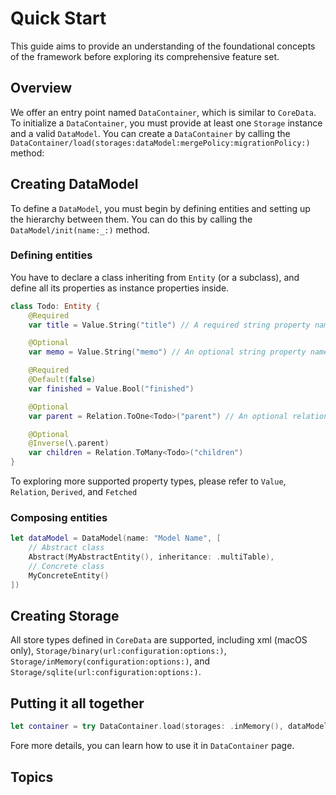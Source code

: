 # Quick Start

This guide aims to provide an understanding of the foundational concepts of the framework before exploring its comprehensive feature set.

## Overview

We offer an entry point named ``DataContainer``, which is similar to `CoreData`. To initialize a ``DataContainer``, you must provide at least one ``Storage`` instance and a valid ``DataModel``. You can create a `DataContainer` by calling the ``DataContainer/load(storages:dataModel:mergePolicy:migrationPolicy:)`` method:

## Creating DataModel

To define a ``DataModel``, you must begin by defining entities and setting up the hierarchy between them. You can do this by calling the ``DataModel/init(name:_:)`` method.

### Defining entities

You have to declare a class inheriting from ``Entity`` (or a subclass), and define all its properties as instance properties inside.

```swift
class Todo: Entity {
    @Required
    var title = Value.String("title") // A required string property named "title"

    @Optional
    var memo = Value.String("memo") // An optional string property named "memo"

    @Required
    @Default(false)
    var finished = Value.Bool("finished")

    @Optional
    var parent = Relation.ToOne<Todo>("parent") // An optional relationship to another Todo

    @Optional
    @Inverse(\.parent)
    var children = Relation.ToMany<Todo>("children")
}
```

To exploring more supported property types, please refer to ``Value``, ``Relation``, ``Derived``, and ``Fetched``

### Composing entities

```swift
let dataModel = DataModel(name: "Model Name", [
    // Abstract class
    Abstract(MyAbstractEntity(), inheritance: .multiTable),
    // Concrete class
    MyConcreteEntity() 
])
```

## Creating Storage

All store types defined in `CoreData` are supported, including xml (macOS only), ``Storage/binary(url:configuration:options:)``, ``Storage/inMemory(configuration:options:)``, and ``Storage/sqlite(url:configuration:options:)``.

## Putting it all together

```swift
let container = try DataContainer.load(storages: .inMemory(), dataModel: myDataModel)
```

Fore more details, you can learn how to use it in ``DataContainer`` page.

## Topics

